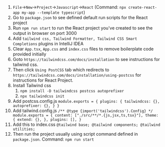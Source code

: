 1. `File`->`New`->`Project`->`Javascript`->`React` (Command: `npx create-react-app my-app --template typescript`)
2. Go to `package.json` to see defined default run scripts for the React project
3. Run `npm run start` to run the React project you've created to see the output in browser on port 3000
4. Add `tailwind css, Tailwind Formatter, Tailwind CSS Smart Completions` plugins in IntelliJ IDEA
5. Clear `App.tsx`, `App.css` and `index.css` files to remove boilerplate code provided initially
6. Goto `https://tailwindcss.com/docs/installation` to see instructions for tailwind css.
7. Then click `Using PostCSS` tab which redirects to `https://tailwindcss.com/docs/installation/using-postcss` for instructions for React Project.
8. Install Tailwind css
   1. `npm install -D tailwindcss postcss autoprefixer` 
   2. `npx tailwindcss init`
9. Add postcss.config.js
      `module.exports = {
          plugins: {
              tailwindcss: {},
              autoprefixer: {},
          }
      }`
10. Add tailwind.config.js
      `/** @type {import('tailwindcss').Config} */
           module.exports = {
               content: ["./src/**/*.{js,jsx,ts,tsx}"],
               theme: {
                   extend: {},
               },
               plugins: [],
          }`
11. Add this to index.css
       `@tailwind base;
        @tailwind components;
        @tailwind utilities;`
12. Then run the project usually using script command defined in `package.json`.
    Command: `npm run start`